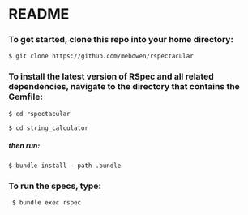 # README

### To get started, clone this repo into your home directory:

`$ git clone https://github.com/mebowen/rspectacular`

### To install the latest version of RSpec and all related dependencies, navigate to the directory that contains the Gemfile: 

```
$ cd rspectacular

$ cd string_calculator

```

##### then run:

` $ bundle install --path .bundle ` 

### To run the specs, type:

` $ bundle exec rspec`

